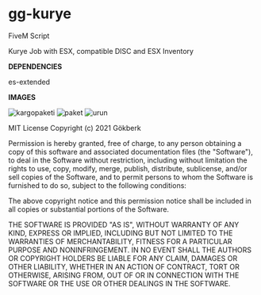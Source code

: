 # gg-kurye
FiveM Script

Kurye Job with ESX, compatible DISC and ESX Inventory 

**DEPENDENCIES**

es-extended

**IMAGES**

![kargopaketi](https://github.com/gokberkgok/gg-kurye/assets/67126609/756ae005-1609-4c2f-a799-9deb9aec89e4)
![paket](https://github.com/gokberkgok/gg-kurye/assets/67126609/f88fb789-e285-4230-b810-5ee2ee7f9593)
![urun](https://github.com/gokberkgok/gg-kurye/assets/67126609/28a65434-ef3a-425e-89cb-91ef04dbc8ba)




MIT License
Copyright (c) 2021 Gökberk

Permission is hereby granted, free of charge, to any person obtaining a copy
of this software and associated documentation files (the "Software"), to deal
in the Software without restriction, including without limitation the rights
to use, copy, modify, merge, publish, distribute, sublicense, and/or sell
copies of the Software, and to permit persons to whom the Software is
furnished to do so, subject to the following conditions:

The above copyright notice and this permission notice shall be included in all
copies or substantial portions of the Software.

THE SOFTWARE IS PROVIDED "AS IS", WITHOUT WARRANTY OF ANY KIND, EXPRESS OR
IMPLIED, INCLUDING BUT NOT LIMITED TO THE WARRANTIES OF MERCHANTABILITY,
FITNESS FOR A PARTICULAR PURPOSE AND NONINFRINGEMENT. IN NO EVENT SHALL THE
AUTHORS OR COPYRIGHT HOLDERS BE LIABLE FOR ANY CLAIM, DAMAGES OR OTHER
LIABILITY, WHETHER IN AN ACTION OF CONTRACT, TORT OR OTHERWISE, ARISING FROM,
OUT OF OR IN CONNECTION WITH THE SOFTWARE OR THE USE OR OTHER DEALINGS IN THE
SOFTWARE.
